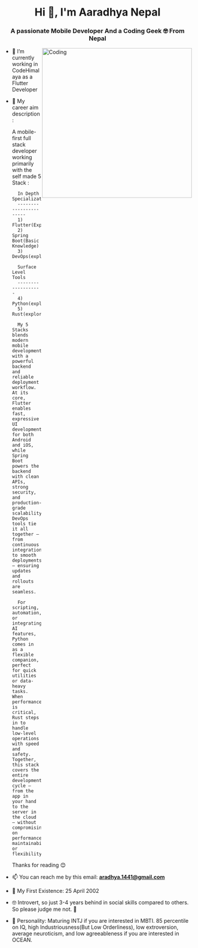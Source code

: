 <h1 align="center">Hi 👋, I'm Aaradhya Nepal</h1>
<h3 align="center">A passionate Mobile Developer And a Coding Geek 🤓 From Nepal</h3>
<img align="right" alt="Coding" width="400" src="https://cdnb.artstation.com/p/assets/images/images/028/991/999/original/anna-havrylyukh-.gif?1596125112">

- 🔭 I’m currently working in CodeHimalaya as a Flutter Developer

- 🌱 My career aim description:

  A mobile-first full stack developer working primarily with the self made 5 Stack :
        
        In Depth Specialization
        -----------------------
        1) Flutter(Expertise)
        2) Spring Boot(Basic Knowledge)
        3) DevOps(exploring)
        
        Surface Level Tools
        -------------------
        4) Python(exploring) 
        5) Rust(exploring)
        
        My 5 Stacks blends modern mobile development with a powerful backend and reliable deployment workflow. At its core, Flutter enables fast, expressive UI development for both Android and iOS, while Spring Boot powers the backend with clean APIs, strong security, and production-grade scalability. DevOps tools tie it all together — from continuous integration to smooth deployments — ensuring updates and rollouts are seamless.
        
        For scripting, automation, or integrating AI features, Python comes in as a flexible companion, perfect for quick utilities or data-heavy tasks. When performance is critical, Rust steps in to handle low-level operations with speed and safety. Together, this stack covers the entire development cycle — from the app in your hand to the server in the cloud — without compromising on performance, maintainability, or flexibility.
    
    Thanks for reading 😊

- 📫 You can reach me by this email: **aradhya.1441@gmail.com**

- 🥳 My First Existence: 25 April 2002

- 🤓 Introvert, so just 3-4 years behind in social skills compared to others. So please judge me not. 🥺

- 🥴 Personality: Maturing INTJ if you are interested in MBTI. 85 percentile on IQ, high Industriousness(But Low Orderliness), low extroversion, average neuroticism, and low agreeableness if you are interested in OCEAN.
